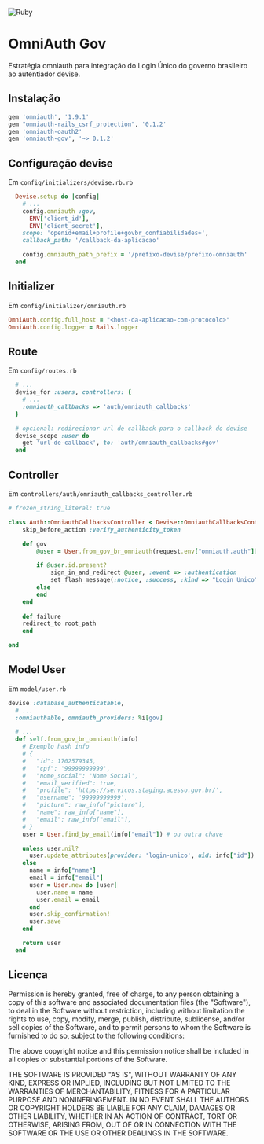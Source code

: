 ![Ruby](https://github.com/omniauth/omniauth-gov/workflows/Ruby/badge.svg?branch=main)

# OmniAuth Gov

Estratégia omniauth para integração do Login Único do governo brasileiro ao autentiador devise.

## Instalação

```ruby
gem 'omniauth', '1.9.1'
gem "omniauth-rails_csrf_protection", '0.1.2'
gem 'omniauth-oauth2'
gem 'omniauth-gov', '~> 0.1.2'
```

## Configuração devise

Em `config/initializers/devise.rb.rb`

```ruby
  Devise.setup do |config|
    # ...
    config.omniauth :gov, 
      ENV['client_id'], 
      ENV['client_secret'], 
    scope: 'openid+email+profile+govbr_confiabilidades+', 
    callback_path: '/callback-da-aplicacao'

    config.omniauth_path_prefix = '/prefixo-devise/prefixo-omniauth'
  end
```

## Initializer
Em `config/initializer/omniauth.rb`

```ruby 
OmniAuth.config.full_host = "<host-da-aplicacao-com-protocolo>"
OmniAuth.config.logger = Rails.logger
```

## Route
Em `config/routes.rb`
```ruby
  # ...
  devise_for :users, controllers: {
    # ...
    :omniauth_callbacks => 'auth/omniauth_callbacks'
  }

  # opcional: redirecionar url de callback para o callback do devise
  devise_scope :user do
    get 'url-de-callback', to: 'auth/omniauth_callbacks#gov'
  end

```

## Controller
Em `controllers/auth/omniauth_callbacks_controller.rb`

```ruby
# frozen_string_literal: true

class Auth::OmniauthCallbacksController < Devise::OmniauthCallbacksController
	skip_before_action :verify_authenticity_token

	def gov
		@user = User.from_gov_br_omniauth(request.env["omniauth.auth"]["info"])

		if @user.id.present?
			sign_in_and_redirect @user, :event => :authentication
			set_flash_message(:notice, :success, :kind => "Login Unico") if is_navigational_format?	  
		else
		end
	end
	
	def failure
    redirect_to root_path
	end

end
```

## Model User
Em `model/user.rb`
```ruby
devise :database_authenticatable,
  # ...
  :omniauthable, omniauth_providers: %i[gov]

  # ...
  def self.from_gov_br_omniauth(info)
    # Exemplo hash info
    # {
    #   "id": 1702579345,
    #   "cpf": '99999999999',
    #   "nome_social": 'Nome Social',
    #   "email_verified": true,
    #   "profile": 'https://servicos.staging.acesso.gov.br/',
    #   "username": '99999999999',
    #   "picture": raw_info["picture"],
    #   "name": raw_info["name"],
    #   "email": raw_info["email"],
    # }    
    user = User.find_by_email(info["email"]) # ou outra chave

    unless user.nil?
      user.update_attributes(provider: 'login-unico', uid: info["id"])
    else
      name = info["name"]
      email = info["email"]
      user = User.new do |user|
        user.name = name
        user.email = email
      end
      user.skip_confirmation!
      user.save
    end

    return user
  end

```

## Licença
Permission is hereby granted, free of charge, to any person obtaining a copy of this software and associated documentation files (the "Software"), to deal in the Software without restriction, including without limitation the rights to use, copy, modify, merge, publish, distribute, sublicense, and/or sell copies of the Software, and to permit persons to whom the Software is furnished to do so, subject to the following conditions:

The above copyright notice and this permission notice shall be included in all copies or substantial portions of the Software.

THE SOFTWARE IS PROVIDED "AS IS", WITHOUT WARRANTY OF ANY KIND, EXPRESS OR IMPLIED, INCLUDING BUT NOT LIMITED TO THE WARRANTIES OF MERCHANTABILITY, FITNESS FOR A PARTICULAR PURPOSE AND NONINFRINGEMENT. IN NO EVENT SHALL THE AUTHORS OR COPYRIGHT HOLDERS BE LIABLE FOR ANY CLAIM, DAMAGES OR OTHER LIABILITY, WHETHER IN AN ACTION OF CONTRACT, TORT OR OTHERWISE, ARISING FROM, OUT OF OR IN CONNECTION WITH THE SOFTWARE OR THE USE OR OTHER DEALINGS IN THE SOFTWARE.